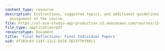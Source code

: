 ```yaml
---
content_type: resource
description: Instructions, suggested topics, and additional guidelines for the final
  assignment of the course.
file: https://ol-ocw-studio-app-production.s3.amazonaws.com/courses/15-351-managing-innovation-and-entrepreneurship-spring-2008/df383c63114f12c25d7856337f6f68c1_final.pdf
file_type: application/pdf
resourcetype: Document
title: 'Final Reflections: Final Individual Papers'
uid: df383c63-114f-12c2-5d78-56337f6f68c1
---
```

